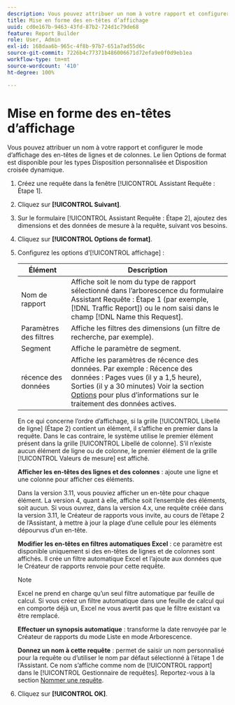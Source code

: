 ```yaml
---
description: Vous pouvez attribuer un nom à votre rapport et configurer le mode d’affichage des en-têtes de lignes et de colonnes. Le lien Options de format est disponible pour les types Disposition personnalisée et Disposition croisée dynamique.
title: Mise en forme des en-têtes d’affichage
uuid: cd0e167b-9463-43fd-87b2-724d1c79de68
feature: Report Builder
role: User, Admin
exl-id: 168daa6b-965c-4f8b-97b7-651a7ad55d6c
source-git-commit: 7226b4c77371b486006671d72efa9e0f0d9eb1ea
workflow-type: tm+mt
source-wordcount: '410'
ht-degree: 100%

---
```


# Mise en forme des en-têtes d’affichage

Vous pouvez attribuer un nom à votre rapport et configurer le mode d’affichage des en-têtes de lignes et de colonnes. Le lien Options de format est disponible pour les types Disposition personnalisée et Disposition croisée dynamique.

1. Créez une requête dans la fenêtre [!UICONTROL Assistant Requête : Étape 1].
1. Cliquez sur **[!UICONTROL Suivant]**.
1. Sur le formulaire [!UICONTROL Assistant Requête : Étape 2], ajoutez des dimensions et des données de mesure à la requête, suivant vos besoins.
1. Cliquez sur **[!UICONTROL Options de format]**.
1. Configurez les options d’[!UICONTROL affichage] :

   | Élément | Description |
   |--- |--- |
   | Nom de rapport | Affiche soit le nom du type de rapport sélectionné dans l’arborescence du formulaire Assistant Requête : Étape 1 (par exemple, [!DNL Traffic Report]) ou le nom saisi dans le champ [!DNL Name this Request]. |
   | Paramètres des filtres | Affiche les filtres des dimensions (un filtre de recherche, par exemple). |
   | Segment | Affiche le paramètre de segment. |
   | récence des données | Affiche les paramètres de récence des données. Par exemple :    Récence des données : Pages vues (il y a 1,5 heure), Sorties (il y a 30 minutes)  Voir la section [Options](/help/analyze/report-builder/options.md) pour plus d’informations sur le traitement des données actives. |

   En ce qui concerne l’ordre d’affichage, si la grille [!UICONTROL Libellé de ligne] (Étape 2) contient un élément, il s’affiche en premier dans la requête. Dans le cas contraire, le système utilise le premier élément présent dans la grille [!UICONTROL Libellé de colonne]. S’il n’existe aucun élément de ligne ou de colonne, le premier élément de la grille [!UICONTROL Valeurs de mesure] est affiché.

   **Afficher les en-têtes des lignes et des colonnes** : ajoute une ligne et une colonne pour afficher ces éléments.

   Dans la version 3.11, vous pouviez afficher un en-tête pour chaque élément. La version 4, quant à elle, affiche soit l’ensemble des éléments, soit aucun. Si vous ouvrez, dans la version 4.x, une requête créée dans la version 3.11, le Créateur de rapports vous invite, au cours de l’étape 2 de l’Assistant, à mettre à jour la plage d’une cellule pour les éléments dépourvus d’un en-tête.

   **Modifier les en-têtes en filtres automatiques Excel** : ce paramètre est disponible uniquement si des en-têtes de lignes et de colonnes sont affichés. Il crée un filtre automatique Excel et l’ajoute aux données que le Créateur de rapports renvoie pour cette requête.

   >[!NOTE]
   >
   >Excel ne prend en charge qu’un seul filtre automatique par feuille de calcul. Si vous créez un filtre automatique dans une feuille de calcul qui en comporte déjà un, Excel ne vous avertit pas que le filtre existant va être remplacé.

   **Effectuer un synopsis automatique** : transforme la date renvoyée par le Créateur de rapports du mode Liste en mode Arborescence.

   **Donnez un nom à cette requête** : permet de saisir un nom personnalisé pour la requête ou d’utiliser le nom par défaut sélectionné à l’étape 1 de l’Assistant. Ce nom s’affiche comme nom de [!UICONTROL rapport] dans le [!UICONTROL Gestionnaire de requêtes]. Reportez-vous à la section [Nommer une requête](/help/analyze/report-builder/layout/name-a-request.md).

1. Cliquez sur **[!UICONTROL OK]**.
